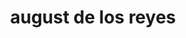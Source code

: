 ---
title: "august de los reyes"
id: tag.id
permalink: "/tags/august%20de%20los%20reyes"
videos: [1231]
---